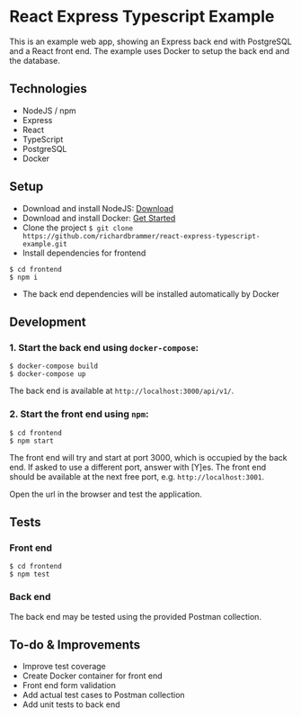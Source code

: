# React Express Typescript Example
This is an example web app, showing an Express back end with PostgreSQL and a React front end. The example uses Docker to setup the back end and the database.


## Technologies
* NodeJS / npm
* Express
* React
* TypeScript
* PostgreSQL
* Docker

## Setup

* Download and install NodeJS: [Download](https://nodejs.dev/)
* Download and install Docker: [Get Started](https://www.docker.com/get-started)
* Clone the project `$ git clone https://github.com/richardbrammer/react-express-typescript-example.git`
* Install dependencies for frontend
```
$ cd frontend
$ npm i
```
* The back end dependencies will be installed automatically by Docker

## Development

### 1. Start the back end using `docker-compose`:

```
$ docker-compose build
$ docker-compose up
```

The back end is available at `http://localhost:3000/api/v1/`.

### 2. Start the front end using `npm`:

```
$ cd frontend
$ npm start
```

The front end will try and start at port 3000, which is occupied by the back end. If asked to use a different port, answer with [Y]es.
The front end should be available at the next free port, e.g. `http://localhost:3001`.

Open the url in the browser and test the application.

## Tests

### Front end

```
$ cd frontend
$ npm test
```

### Back end

The back end may be tested using the provided Postman collection. 

## To-do & Improvements

* Improve test coverage
* Create Docker container for front end
* Front end form validation
* Add actual test cases to Postman collection
* Add unit tests to back end